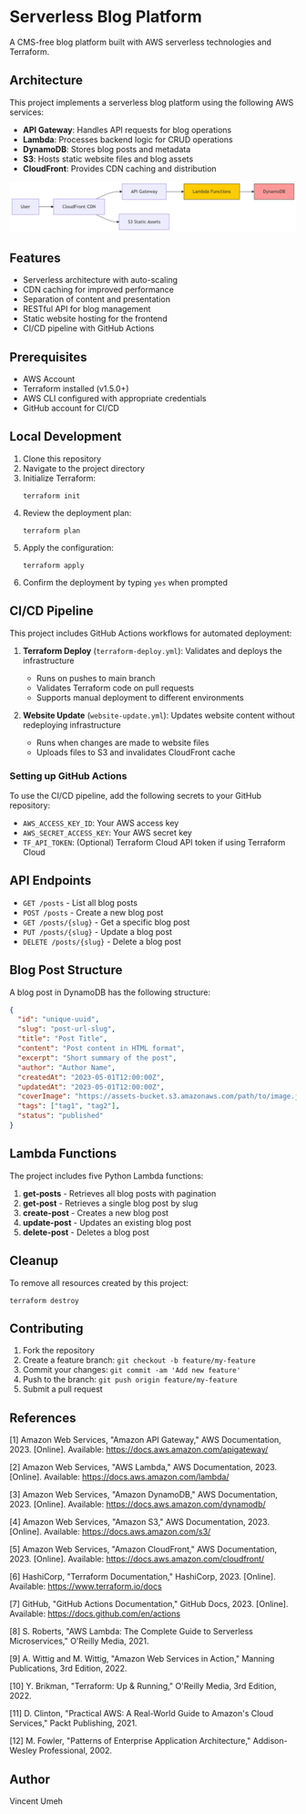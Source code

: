 # Serverless Blog Platform

A CMS-free blog platform built with AWS serverless technologies and Terraform.

## Architecture

This project implements a serverless blog platform using the following AWS services:

- **API Gateway**: Handles API requests for blog operations
- **Lambda**: Processes backend logic for CRUD operations
- **DynamoDB**: Stores blog posts and metadata
- **S3**: Hosts static website files and blog assets
- **CloudFront**: Provides CDN caching and distribution

![Architecture Diagram](architecture.png)

## Features

- Serverless architecture with auto-scaling
- CDN caching for improved performance
- Separation of content and presentation
- RESTful API for blog management
- Static website hosting for the frontend
- CI/CD pipeline with GitHub Actions

## Prerequisites

- AWS Account
- Terraform installed (v1.5.0+)
- AWS CLI configured with appropriate credentials
- GitHub account for CI/CD

## Local Development

1. Clone this repository
2. Navigate to the project directory
3. Initialize Terraform:
   ```
   terraform init
   ```
4. Review the deployment plan:
   ```
   terraform plan
   ```
5. Apply the configuration:
   ```
   terraform apply
   ```
6. Confirm the deployment by typing `yes` when prompted

## CI/CD Pipeline

This project includes GitHub Actions workflows for automated deployment:

1. **Terraform Deploy** (`terraform-deploy.yml`): Validates and deploys the infrastructure
   - Runs on pushes to main branch
   - Validates Terraform code on pull requests
   - Supports manual deployment to different environments

2. **Website Update** (`website-update.yml`): Updates website content without redeploying infrastructure
   - Runs when changes are made to website files
   - Uploads files to S3 and invalidates CloudFront cache

### Setting up GitHub Actions

To use the CI/CD pipeline, add the following secrets to your GitHub repository:

- `AWS_ACCESS_KEY_ID`: Your AWS access key
- `AWS_SECRET_ACCESS_KEY`: Your AWS secret key
- `TF_API_TOKEN`: (Optional) Terraform Cloud API token if using Terraform Cloud

## API Endpoints

- `GET /posts` - List all blog posts
- `POST /posts` - Create a new blog post
- `GET /posts/{slug}` - Get a specific blog post
- `PUT /posts/{slug}` - Update a blog post
- `DELETE /posts/{slug}` - Delete a blog post

## Blog Post Structure

A blog post in DynamoDB has the following structure:

```json
{
  "id": "unique-uuid",
  "slug": "post-url-slug",
  "title": "Post Title",
  "content": "Post content in HTML format",
  "excerpt": "Short summary of the post",
  "author": "Author Name",
  "createdAt": "2023-05-01T12:00:00Z",
  "updatedAt": "2023-05-01T12:00:00Z",
  "coverImage": "https://assets-bucket.s3.amazonaws.com/path/to/image.jpg",
  "tags": ["tag1", "tag2"],
  "status": "published"
}
```

## Lambda Functions

The project includes five Python Lambda functions:

1. **get-posts** - Retrieves all blog posts with pagination
2. **get-post** - Retrieves a single blog post by slug
3. **create-post** - Creates a new blog post
4. **update-post** - Updates an existing blog post
5. **delete-post** - Deletes a blog post

## Cleanup

To remove all resources created by this project:

```
terraform destroy
```

## Contributing

1. Fork the repository
2. Create a feature branch: `git checkout -b feature/my-feature`
3. Commit your changes: `git commit -am 'Add new feature'`
4. Push to the branch: `git push origin feature/my-feature`
5. Submit a pull request

## References

[1] Amazon Web Services, "Amazon API Gateway," AWS Documentation, 2023. [Online]. Available: https://docs.aws.amazon.com/apigateway/

[2] Amazon Web Services, "AWS Lambda," AWS Documentation, 2023. [Online]. Available: https://docs.aws.amazon.com/lambda/

[3] Amazon Web Services, "Amazon DynamoDB," AWS Documentation, 2023. [Online]. Available: https://docs.aws.amazon.com/dynamodb/

[4] Amazon Web Services, "Amazon S3," AWS Documentation, 2023. [Online]. Available: https://docs.aws.amazon.com/s3/

[5] Amazon Web Services, "Amazon CloudFront," AWS Documentation, 2023. [Online]. Available: https://docs.aws.amazon.com/cloudfront/

[6] HashiCorp, "Terraform Documentation," HashiCorp, 2023. [Online]. Available: https://www.terraform.io/docs

[7] GitHub, "GitHub Actions Documentation," GitHub Docs, 2023. [Online]. Available: https://docs.github.com/en/actions

[8] S. Roberts, "AWS Lambda: The Complete Guide to Serverless Microservices," O'Reilly Media, 2021.

[9] A. Wittig and M. Wittig, "Amazon Web Services in Action," Manning Publications, 3rd Edition, 2022.

[10] Y. Brikman, "Terraform: Up & Running," O'Reilly Media, 3rd Edition, 2022.

[11] D. Clinton, "Practical AWS: A Real-World Guide to Amazon's Cloud Services," Packt Publishing, 2021.

[12] M. Fowler, "Patterns of Enterprise Application Architecture," Addison-Wesley Professional, 2002.

## Author

Vincent Umeh
